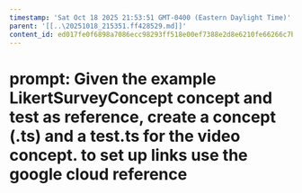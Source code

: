 ```yaml
---
timestamp: 'Sat Oct 18 2025 21:53:51 GMT-0400 (Eastern Daylight Time)'
parent: '[[..\20251018_215351.ff428529.md]]'
content_id: ed017fe0f6898a7086ecc98293ff518e00ef7388e2d8e6210fe66266c7bd54f3
---
```


# prompt: Given the example LikertSurveyConcept concept and test as reference, create a concept (.ts) and a test.ts for the video concept. to set up links use the google cloud reference

